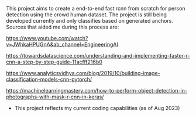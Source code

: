 This project aims to create a end-to-end fast rcnn from scratch for person detection using the crowd human dataset. The project is still being developed currently and only classifies based on generated anchors. Sources that aided me during this process are:

https://www.youtube.com/watch?v=JWhkaHPUGnA&ab_channel=EngineeringAI

https://towardsdatascience.com/understanding-and-implementing-faster-r-cnn-a-step-by-step-guide-11acfff216b0

https://www.analyticsvidhya.com/blog/2019/10/building-image-classification-models-cnn-pytorch/

https://machinelearningmastery.com/how-to-perform-object-detection-in-photographs-with-mask-r-cnn-in-keras/

- This project reflects my current coding capabilities (as of Aug 2023)
